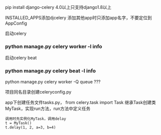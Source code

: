 pip install django-celery  4.0以上只支持django1.8以上

INSTALLED_APPS添加djcelery
添加其他app时只添加app名字，不要定位到AppConfig

启动celery
###  python manage.py celery worker -l info
启动celery beat
###  python manage.py celery beat -l info
python manage.py celery worker -Q queue   ???


项目同名目录创建celeryconfig.py

app下创建任务文件tasks.py， from celery.task import Task
继承Task创建类MyTask，实现run方法，run方法中定义任务

    调用时先实例化MyTask，调用delay
    t = MyTask()
    t.delay(1, 2, a=3, b=4)


